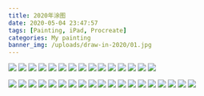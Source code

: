 ```yaml
---
title: 2020年涂图
date: 2020-05-04 23:47:57
tags: [Painting, iPad, Procreate]
categories: My painting
banner_img: /uploads/draw-in-2020/01.jpg
---
```


![](/uploads/draw-in-2020/01.jpg)
![](/uploads/draw-in-2020/02.jpg)
![](/uploads/draw-in-2020/03.jpg)
![](/uploads/draw-in-2020/04.png)
![](/uploads/draw-in-2020/05.png)
![](/uploads/draw-in-2020/06.jpg)
![](/uploads/draw-in-2020/07.jpg)
![](/uploads/draw-in-2020/08.jpg)
![](/uploads/draw-in-2020/09.png)
![](/uploads/draw-in-2020/10.png)
![](/uploads/draw-in-2020/11.jpg)
![](/uploads/draw-in-2020/12.jpg)
![](/uploads/draw-in-2020/13.jpg)
![](/uploads/draw-in-2020/14.png)
![](/uploads/draw-in-2020/15.png)

![](/uploads/why_write_study_ios_programming_with_daiming_book_and_draw_recently/08.jpg)
![](/uploads/why_write_study_ios_programming_with_daiming_book_and_draw_recently/09.jpg)
![](/uploads/why_write_study_ios_programming_with_daiming_book_and_draw_recently/10.jpg)
![](/uploads/why_write_study_ios_programming_with_daiming_book_and_draw_recently/11.jpg)
![](/uploads/why_write_study_ios_programming_with_daiming_book_and_draw_recently/12.jpg)
![](/uploads/why_write_study_ios_programming_with_daiming_book_and_draw_recently/13.jpg)
![](/uploads/why_write_study_ios_programming_with_daiming_book_and_draw_recently/14.jpg)
![](/uploads/why_write_study_ios_programming_with_daiming_book_and_draw_recently/15.jpg)
![](/uploads/why_write_study_ios_programming_with_daiming_book_and_draw_recently/16.jpg)
![](/uploads/why_write_study_ios_programming_with_daiming_book_and_draw_recently/17.jpg)
![](/uploads/why_write_study_ios_programming_with_daiming_book_and_draw_recently/19.jpg)
![](/uploads/why_write_study_ios_programming_with_daiming_book_and_draw_recently/20.jpg)
![](/uploads/why_write_study_ios_programming_with_daiming_book_and_draw_recently/21.jpg)
![](/uploads/why_write_study_ios_programming_with_daiming_book_and_draw_recently/22.jpg)
![](/uploads/why_write_study_ios_programming_with_daiming_book_and_draw_recently/23.jpg)
![](/uploads/why_write_study_ios_programming_with_daiming_book_and_draw_recently/24.jpg)
![](/uploads/why_write_study_ios_programming_with_daiming_book_and_draw_recently/25.jpg)
![](/uploads/why_write_study_ios_programming_with_daiming_book_and_draw_recently/26.jpg)
![](/uploads/why_write_study_ios_programming_with_daiming_book_and_draw_recently/27.jpg)

